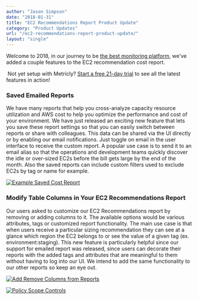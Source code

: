 ```yaml
---
author: "Jason Simpson"
date: "2018-01-31"
title: "EC2 Recommendations Report Product Update"
category: "Product Updates"
url: "/ec2-recommendations-report-product-update/"
layout: "single"
---
```


Welcome to 2018, in our journey to be [the best monitoring platform](https://www.metricly.com/product), we've added a couple features to the EC2 recommendation cost report.

 Not yet setup with Metricly? [Start a free 21-day trial](https://www.metricly.com/signup) to see all the latest features in action!

### Saved Emailed Reports

We have many reports that help you cross-analyze capacity resource utilization and AWS cost to help you optimize the performance and cost of your environment. We have just released an exciting new feature that lets you save these report settings so that you can easily switch between reports or share with colleagues. This data can be shared via the UI directly or by enabling our email notifications. Just toggle on email in the user interface to receive the custom report. A popular use case is to send it to an email alias so that the operations and development teams quickly discover the idle or over-sized EC2s before the bill gets large by the end of the month. Also the saved reports can include custom filters used to exclude EC2s by tag or name for example.

[![Example Saved Cost Report](https://www.metricly.com/wp-content/uploads/2018/02/SavedCostReport.png)](https://www.metricly.com/wp-content/uploads/2018/02/SavedCostReport.png)

### Modify Table Columns in Your EC2 Recommendations Report

Our users asked to customize our EC2 Recommendations report by removing or adding columns to it. The available options would be various attributes, tags or customized report functionality. The main use case is that when users receive a particular sizing recommendation they can see at a glance which region the EC2 belongs to or see the value of a given tag (ex. environment:staging). This new feature is particularly helpful since our support for emailed report was released, since users can decorate their reports with the added tags and attributes that are meaningful to them without having to log into our UI. We intend to add the same functionality to our other reports so keep an eye out.

[![Add Remove Columns from Reports](https://www.metricly.com/wp-content/uploads/2018/02/AddRemoveColumns-1024x410.png)](https://www.metricly.com/wp-content/uploads/2018/02/AddRemoveColumns.png)

[![Policy Scope Controls](https://www.metricly.com/wp-content/uploads/2018/02/NewScope-Controls-1024x538.png)](https://www.metricly.com/wp-content/uploads/2018/02/NewScope-Controls.png)
